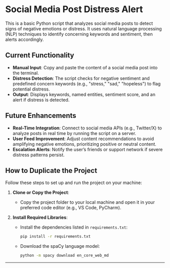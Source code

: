 <!-- Refined Readme.md with AI -->
# Social Media Post Distress Alert

This is a basic Python script that analyzes social media posts to detect signs of negative emotions or distress. It uses natural language processing (NLP) techniques to identify concerning keywords and sentiment, then alerts accordingly.

## Current Functionality
- **Manual Input**: Copy and paste the content of a social media post into the terminal.
- **Distress Detection**: The script checks for negative sentiment and predefined concern keywords (e.g., "stress," "sad," "hopeless") to flag potential distress.
- **Output**: Displays keywords, named entities, sentiment score, and an alert if distress is detected.

## Future Enhancements
- **Real-Time Integration**: Connect to social media APIs (e.g., Twitter/X) to analyze posts in real time by running the script on a server.
- **User Feed Improvement**: Adjust content recommendations to avoid amplifying negative emotions, prioritizing positive or neutral content.
- **Escalation Alerts**: Notify the user’s friends or support network if severe distress patterns persist.

## How to Duplicate the Project
Follow these steps to set up and run the project on your machine:

1. **Clone or Copy the Project**:
   - Copy the project folder to your local machine and open it in your preferred code editor (e.g., VS Code, PyCharm).

2. **Install Required Libraries**:
   - Install the dependencies listed in `requirements.txt`:
     ```bash
     pip install -r requirements.txt
   - Download the spaCy language model:
     ```bash
     python -m spacy download en_core_web_md  
----------------------------------------------------------------



<!-- Raw Readme.md written -->


<!-- # Social Media Post distress Alert

This is just a basic script that detects the presence of any negative things in the social media posts and alerts them accordingly.

- Currently just have to copy paste the post content and it will detects the presence of any negative things in the social media posts and alerts
- In the future can integrate with social media application API and run the script on server real time to danalyse the posts regularly on real time. 
- And also improve the user feed according to it rather than shoing them more according to the recommendation system and if the case gets worse then alert the user's friends too with him.





## How to duplicate the Project
1. Copy paste the folder and open it in editor
2. Install the required libraries in the project  
` pip install -r requirements.txt`
3. Run the **main.py** file.
4. Copy paste the post content in the terminal to analyse it.  -->
